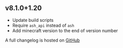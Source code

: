 ## v8.1.0+1.20
- Update build scripts
- Require `ash_api` instead of `ash`
- Add minecraft version to the end of version number

A full changelog is hosted on [GitHub](https://github.com/Trikzon/armor-visibility/blob/1.20/CHANGELOG.md)
